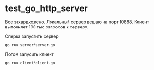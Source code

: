 # test_go_http_server

Все захардкожено. Локальный сервер вешаю на порт 10888. Клиент выполняет 100 тыс запросов к серверу.

Сперва запустить сервер

`go run server/server.go`

Потом запусить клиент

`go run client/client.go`
